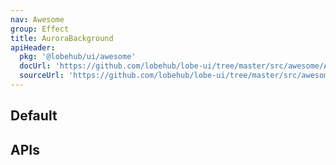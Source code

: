 ```yaml
---
nav: Awesome
group: Effect
title: AuroraBackground
apiHeader:
  pkg: '@lobehub/ui/awesome'
  docUrl: 'https://github.com/lobehub/lobe-ui/tree/master/src/awesome/AuroraBackground/index.md'
  sourceUrl: 'https://github.com/lobehub/lobe-ui/tree/master/src/awesome/AuroraBackground/index.tsx'
---
```


## Default

<code src="./demos/index.tsx" nopadding></code>

## APIs

<API></API>
